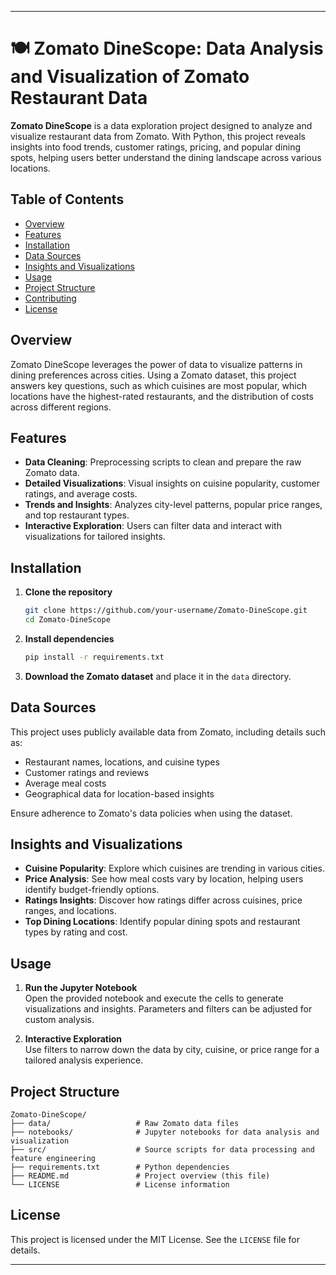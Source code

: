 
---

# 🍽️ Zomato DineScope: Data Analysis and Visualization of Zomato Restaurant Data

**Zomato DineScope** is a data exploration project designed to analyze and visualize restaurant data from Zomato. With Python, this project reveals insights into food trends, customer ratings, pricing, and popular dining spots, helping users better understand the dining landscape across various locations.

## Table of Contents
- [Overview](#overview)
- [Features](#features)
- [Installation](#installation)
- [Data Sources](#data-sources)
- [Insights and Visualizations](#insights-and-visualizations)
- [Usage](#usage)
- [Project Structure](#project-structure)
- [Contributing](#contributing)
- [License](#license)

## Overview
Zomato DineScope leverages the power of data to visualize patterns in dining preferences across cities. Using a Zomato dataset, this project answers key questions, such as which cuisines are most popular, which locations have the highest-rated restaurants, and the distribution of costs across different regions.

## Features
- **Data Cleaning**: Preprocessing scripts to clean and prepare the raw Zomato data.
- **Detailed Visualizations**: Visual insights on cuisine popularity, customer ratings, and average costs.
- **Trends and Insights**: Analyzes city-level patterns, popular price ranges, and top restaurant types.
- **Interactive Exploration**: Users can filter data and interact with visualizations for tailored insights.

## Installation
1. **Clone the repository**
    ```bash
    git clone https://github.com/your-username/Zomato-DineScope.git
    cd Zomato-DineScope
    ```

2. **Install dependencies**
    ```bash
    pip install -r requirements.txt
    ```

3. **Download the Zomato dataset** and place it in the `data` directory.

## Data Sources
This project uses publicly available data from Zomato, including details such as:
- Restaurant names, locations, and cuisine types
- Customer ratings and reviews
- Average meal costs
- Geographical data for location-based insights

Ensure adherence to Zomato's data policies when using the dataset.

## Insights and Visualizations
- **Cuisine Popularity**: Explore which cuisines are trending in various cities.
- **Price Analysis**: See how meal costs vary by location, helping users identify budget-friendly options.
- **Ratings Insights**: Discover how ratings differ across cuisines, price ranges, and locations.
- **Top Dining Locations**: Identify popular dining spots and restaurant types by rating and cost.

## Usage
1. **Run the Jupyter Notebook**  
   Open the provided notebook and execute the cells to generate visualizations and insights. Parameters and filters can be adjusted for custom analysis.

2. **Interactive Exploration**  
   Use filters to narrow down the data by city, cuisine, or price range for a tailored analysis experience.

## Project Structure
```plaintext
Zomato-DineScope/
├── data/                   # Raw Zomato data files
├── notebooks/              # Jupyter notebooks for data analysis and visualization
├── src/                    # Source scripts for data processing and feature engineering
├── requirements.txt        # Python dependencies
├── README.md               # Project overview (this file)
└── LICENSE                 # License information
```


## License
This project is licensed under the MIT License. See the `LICENSE` file for details.

---
